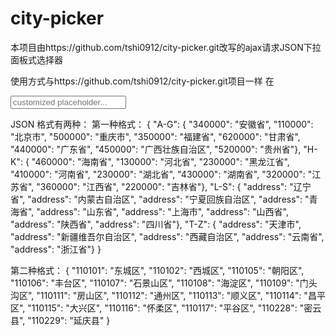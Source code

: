 # city-picker
本项目由https://github.com/tshi0912/city-picker.git改写的ajax请求JSON下拉面板式选择器

使用方式与https://github.com/tshi0912/city-picker.git项目一样 在
<div style="position:relative;">
  <input readonly type="text" data-toggle="city-picker" data-url="http://localhost/ajax.json" placeholder="customized placeholder...">
</div>

JSON 格式有两种：
第一种格式：
{
"A-G": {
 "340000": "安徽省",
 "110000": "北京市",
"500000": "重庆市",
"350000": "福建省",
"620000": "甘肃省",
 "440000": "广东省",
"450000": "广西壮族自治区",
"520000": "贵州省"},
"H-K": {
"460000": "海南省",
"130000": "河北省",
"230000": "黑龙江省",
"410000": "河南省",
"230000": "湖北省",
"430000": "湖南省",
"320000": "江苏省",
"360000": "江西省",
"220000": "吉林省"},
"L-S": {
"address": "辽宁省",
"address": "内蒙古自治区",
"address": "宁夏回族自治区",
"address": "青海省",
"address": "山东省",
"address": "上海市",
"address": "山西省",
"address": "陕西省",
"address": "四川省"},
"T-Z": {
"address": "天津市",
"address": "新疆维吾尔自治区",
"address": "西藏自治区",
"address": "云南省",
"address": "浙江省"}
}


第二种格式：
{
"110101": "东城区",
"110102": "西城区",
"110105": "朝阳区",
"110106": "丰台区",
"110107": "石景山区",
"110108": "海淀区",
"110109": "门头沟区",
"110111": "房山区",
"110112": "通州区",
"110113": "顺义区",
"110114": "昌平区",
"110115": "大兴区",
"110116": "怀柔区",
"110117": "平谷区",
"110228": "密云县",
"110229": "延庆县"
}
